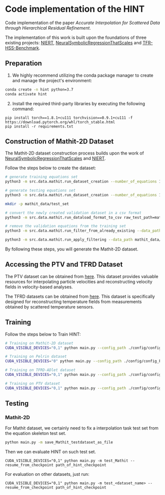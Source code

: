 # Code implementation of the HINT

Code implementation of the paper _Accurate Interpolation for Scattered Data through Hierarchical Residual Refinement_.

The implementation of this work is built upon the foundations of three existing projects: [NIERT](https://github.com/DingShizhe/NIERT), [NeuralSymbolicRegressionThatScales](https://github.com/SymposiumOrganization/NeuralSymbolicRegressionThatScales) and [TFR-HSS-Benchmark](https://github.com/shendu-sw/TFR-HSS-Benchmark).


## Preparation

1. We highly recommend utilizing the conda package manager to create and manage the project's environment:

```bash
conda create -n hint python=3.7
conda activate hint
```

2. Install the required third-party libraries by executing the following command:

```
pip install torch==1.8.1+cu111 torchvision==0.9.1+cu111 -f https://download.pytorch.org/whl/torch_stable.html
pip install -r requirements.txt
```


## Construction of Mathit-2D Dataset

The Mathit-2D dataset construction process builds upon the work of [NeuralSymbolicRegressionThatScales](https://github.com/SymposiumOrganization/NeuralSymbolicRegressionThatScales) and [NIERT](https://github.com/DingShizhe/NIERT).

Follow the steps below to create the dataset:

```bash
# generate training equations set
python3 -m src.data.mathit.run_dataset_creation --number_of_equations 1000000 --no-debug

# generate testing equations set
python3 -m src.data.mathit.run_dataset_creation --number_of_equations 150 --no-debug

mkdir -p mathit_data/test_set

# convert the newly created validation dataset in a csv format
python3 -m src.data.mathit.run_dataload_format_to_csv raw_test_path=mathit_data/data/raw_datasets/150

# remove the validation equations from the training set
python3 -m src.data.mathit.run_filter_from_already_existing --data_path mathit_data/data/raw_datasets/1000000 --csv_path mathit_data/test_set/test_nc.csv

python3 -m src.data.mathit.run_apply_filtering --data_path mathit_data/data/raw_datasets/1000000
```

By following these steps, you will generate the Mathit-2D dataset.


## Accessing the PTV and TFRD Dataset

The PTV dataset can be obtained from [here](https://github.com/DingShizhe/PTV-Dataset). This dataset provides valuable resources for interpolating particle velocities and reconstructing velocity fields in velocity-based analyses.

The TFRD datasets can be obtained from [here](https://github.com/shendu-sw/recon-data-generator). This dataset is specifically designed for reconstructing temperature fields from measurements obtained by scattered temperature sensors.



## Training

Follow the steps below to Train HINT:

```bash
# Training on Mathit-2D dataset
CUDA_VISIBLE_DEVICES="0,1" python main.py --config_path ./config/config_Mathit.yml

# Training on Pelrin dataset
CUDA_VISIBLE_DEVICES="0" python main.py --config_path ./config/config_Perlin.yml

# Training on TFRD-ADlet dataset
CUDA_VISIBLE_DEVICES="0,1" python main.py --config_path ./config/config_TFR_adlet.yml

# Training on PTV dataset
CUDA_VISIBLE_DEVICES="0,1" python main.py --config_path ./config/config_PTV.yml
```


## Testing

### Mathit-2D

For Mathit dataset, we certainly need to fix a interpolation task test set from the equation skeleton test set.

```bash
python main.py -m save_Mathit_testdataset_as_file
```

Then we can evaluate HINT on such test set.

```
CUDA_VISIBLE_DEVICES="0,1" python main.py -m test_Mathit --resume_from_checkpoint path_of_hint_checkpoint
```

For evaluation on other datasets, just run:

```
CUDA_VISIBLE_DEVICES="0,1" python main.py -m test_<dataset_name> --resume_from_checkpoint path_of_hint_checkpoint
```
